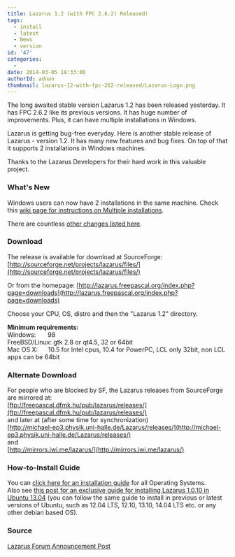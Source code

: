 ```yaml
---
title: Lazarus 1.2 (with FPC 2.6.2) Released!
tags:
  - install
  - latest
  - News
  - version
id: '47'
categories:
  - 
date: 2014-03-05 18:33:00
authorId: adnan
thumbnail: lazarus-12-with-fpc-262-released/Lazarus-Logo.png
---
```


The long awaited stable version Lazarus 1.2 has been released yesterday. It has FPC 2.6.2 like its previous versions. It has huge number of improvements. Plus, it can have multiple installations in Windows.
<!-- more -->
  
  
Lazarus is getting bug-free everyday. Here is another stable release of Lazarus - version 1.2. It has many new features and bug fixes. On top of that it supports 2 installations in Windows machines.  
  
  
Thanks to the Lazarus Developers for their hard work in this valuable project.  
  

### What's New

Windows users can now have 2 installations in the same machine. Check this [wiki page for instructions on Multiple installations](http://wiki.lazarus.freepascal.org/Multiple_Lazarus#Installation_of_multiple_Lazarus).  
  
There are countless [other changes listed here](http://wiki.lazarus.freepascal.org/Lazarus_1.2.0_release_notes).  
  

### Download

The release is available for download at SourceForge:  
[http://sourceforge.net/projects/lazarus/files/](http://sourceforge.net/projects/lazarus/files/)  
  
Or from the homepage: [http://lazarus.freepascal.org/index.php?page=downloads](http://lazarus.freepascal.org/index.php?page=downloads)  
  
Choose your CPU, OS, distro and then the "Lazarus 1.2" directory.  
  
**Minimum requirements:**  
Windows:       98  
FreeBSD/Linux: gtk 2.8 or qt4.5, 32 or 64bit  
Mac OS X:      10.5 for Intel cpus, 10.4 for PowerPC, LCL only 32bit, non LCL apps can be 64bit  

### Alternate Download

For people who are blocked by SF, the Lazarus releases from SourceForge are mirrored at:  
[ftp://freepascal.dfmk.hu/pub/lazarus/releases/](ftp://freepascal.dfmk.hu/pub/lazarus/releases/)  
and later at (after some time for synchronization)  
[http://michael-ep3.physik.uni-halle.de/Lazarus/releases/](http://michael-ep3.physik.uni-halle.de/Lazarus/releases/)  
and  
[http://mirrors.iwi.me/lazarus/](http://mirrors.iwi.me/lazarus/)  
  

### How-to-Install Guide

  
You can [click here for an installation guide](http://lazplanet.blogspot.com/2013/03/how-to-install-lazarus.html) for all Operating Systems.  
Also see [this post for an exclusive guide for installing Lazarus 1.0.10 in Ubuntu 13.04](http://lazplanet.blogspot.com/2013/05/how-to-install-lazarus-108-on-ubuntu.html) (you can follow the same guide to install in previous or latest versions of Ubuntu, such as 12.04 LTS, 12.10, 13.10, 14.04 LTS etc. or any other debian based OS).  
  

### Source

[Lazarus Forum Announcement Post](http://forum.lazarus.freepascal.org/index.php/topic,23815.0.html)